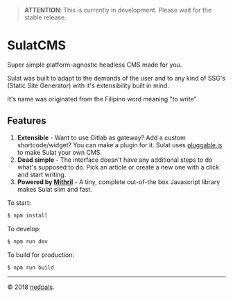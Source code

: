 > **ATTENTION**: This is currently in development. Please wait for the stable release.

# SulatCMS
Super simple platform-agnostic headless CMS made for you.

Sulat was built to adapt to the demands of the user and to any kind of SSG's (Static Site Generator) with it's extensibility built in mind.

It's name was originated from the Filipino word meaning "to write".

## Features
1. **Extensible** - Want to use Gitlab as gateway? Add a custom shortcode/widget? You can make a plugin for it. Sulat uses [pluggable.js](https://github.com/conversejs/pluggablejs) to make Sulat your own CMS.
2. **Dead simple** - The interface doesn't have any additional steps to do what's supposed to do. Pick an article or create a new one with a click and start writing.
3. **Powered by [Mithril](https://mithril.js.org)** - A tiny, complete out-of-the box Javascript library makes Sulat slim and fast.

To start:

```bash
$ npm install
```

To develop:

```bash
$ npm run dev
```

To build for production:

```bash
$ npm run build
```

---

&copy; 2018 [nedpals](https://github.com/nedpals).
